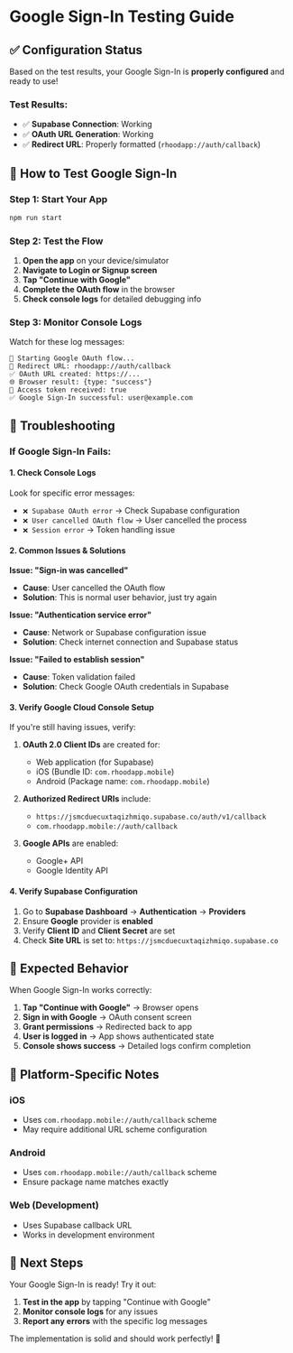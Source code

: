 # Google Sign-In Testing Guide

## ✅ Configuration Status

Based on the test results, your Google Sign-In is **properly configured** and ready to use!

### Test Results:

- ✅ **Supabase Connection**: Working
- ✅ **OAuth URL Generation**: Working
- ✅ **Redirect URL**: Properly formatted (`rhoodapp://auth/callback`)

## 🧪 How to Test Google Sign-In

### Step 1: Start Your App

```bash
npm run start
```

### Step 2: Test the Flow

1. **Open the app** on your device/simulator
2. **Navigate to Login or Signup screen**
3. **Tap "Continue with Google"**
4. **Complete the OAuth flow** in the browser
5. **Check console logs** for detailed debugging info

### Step 3: Monitor Console Logs

Watch for these log messages:

```
🔐 Starting Google OAuth flow...
🔗 Redirect URL: rhoodapp://auth/callback
✅ OAuth URL created: https://...
🌐 Browser result: {type: "success"}
🔑 Access token received: true
✅ Google Sign-In successful: user@example.com
```

## 🔧 Troubleshooting

### If Google Sign-In Fails:

#### 1. Check Console Logs

Look for specific error messages:

- `❌ Supabase OAuth error` → Check Supabase configuration
- `❌ User cancelled OAuth flow` → User cancelled the process
- `❌ Session error` → Token handling issue

#### 2. Common Issues & Solutions

**Issue: "Sign-in was cancelled"**

- **Cause**: User cancelled the OAuth flow
- **Solution**: This is normal user behavior, just try again

**Issue: "Authentication service error"**

- **Cause**: Network or Supabase configuration issue
- **Solution**: Check internet connection and Supabase status

**Issue: "Failed to establish session"**

- **Cause**: Token validation failed
- **Solution**: Check Google OAuth credentials in Supabase

#### 3. Verify Google Cloud Console Setup

If you're still having issues, verify:

1. **OAuth 2.0 Client IDs** are created for:

   - Web application (for Supabase)
   - iOS (Bundle ID: `com.rhoodapp.mobile`)
   - Android (Package name: `com.rhoodapp.mobile`)

2. **Authorized Redirect URIs** include:

   - `https://jsmcduecuxtaqizhmiqo.supabase.co/auth/v1/callback`
   - `com.rhoodapp.mobile://auth/callback`

3. **Google APIs** are enabled:
   - Google+ API
   - Google Identity API

#### 4. Verify Supabase Configuration

1. Go to **Supabase Dashboard** → **Authentication** → **Providers**
2. Ensure **Google** provider is **enabled**
3. Verify **Client ID** and **Client Secret** are set
4. Check **Site URL** is set to: `https://jsmcduecuxtaqizhmiqo.supabase.co`

## 🎯 Expected Behavior

When Google Sign-In works correctly:

1. **Tap "Continue with Google"** → Browser opens
2. **Sign in with Google** → OAuth consent screen
3. **Grant permissions** → Redirected back to app
4. **User is logged in** → App shows authenticated state
5. **Console shows success** → Detailed logs confirm completion

## 📱 Platform-Specific Notes

### iOS

- Uses `com.rhoodapp.mobile://auth/callback` scheme
- May require additional URL scheme configuration

### Android

- Uses `com.rhoodapp.mobile://auth/callback` scheme
- Ensure package name matches exactly

### Web (Development)

- Uses Supabase callback URL
- Works in development environment

## 🚀 Next Steps

Your Google Sign-In is ready! Try it out:

1. **Test in the app** by tapping "Continue with Google"
2. **Monitor console logs** for any issues
3. **Report any errors** with the specific log messages

The implementation is solid and should work perfectly! 🎉
